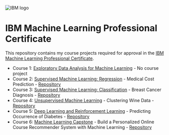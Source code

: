 ![IBM logo](./img/IBM_logo.png "IBM logo")


# IBM Machine Learning Professional Certificate
This repository contains my course projects required for approval in the [IBM Machine Learning Professional Certificate](https://www.coursera.org/professional-certificates/ibm-machine-learning).

- Course 1: [Exploratory Data Analysis for Machine Learning](https://www.coursera.org/learn/ibm-exploratory-data-analysis-for-machine-learning?specialization=ibm-machine-learning) - No course project
 - Course 2: [Supervised Machine Learning: Regression](https://www.coursera.org/learn/supervised-machine-learning-regression?specialization=ibm-machine-learning) - Medical Cost Prediction - [Repository](https://github.com/vinitg96/IBM_Machine_Learning_Professional_Certificate/tree/main/Course2_Regression)
 - Course 3: [Supervised Machine Learning: Classification](https://www.coursera.org/learn/supervised-machine-learning-classification?specialization=ibm-machine-learning) - Breast Cancer Diagnosis - [Repository](https://github.com/vinitg96/IBM_Machine_Learning_Professional_Certificate/tree/main/Course3_Classification)
 - Course 4: [Unsupervised Machine Learning](https://www.coursera.org/learn/ibm-unsupervised-machine-learning?specialization=ibm-machine-learning) - Clustering Wine Data - [Repository](https://github.com/vinitg96/IBM_Machine_Learning_Professional_Certificate/tree/main/Course4_Unsupervisioned_Learning)
 - Course 5: [Deep Learning and Reinforcement Learning](https://www.coursera.org/learn/deep-learning-reinforcement-learning?specialization=ibm-machine-learning) - Predicting Occurrence of Diabetes - [Repository](https://github.com/vinitg96/IBM_Machine_Learning_Professional_Certificate/tree/main/Course5_Deep_Learning)
 - Course 6: [Machine Learning Capstone](https://www.coursera.org/learn/machine-learning-capstone?specialization=ibm-machine-learning) - Build a Personalized Online Course
Recommender System with Machine Learning - [Repository](https://github.com/vinitg96/IBM_Machine_Learning_Professional_Certificate/tree/main/Course6_Capstone)

